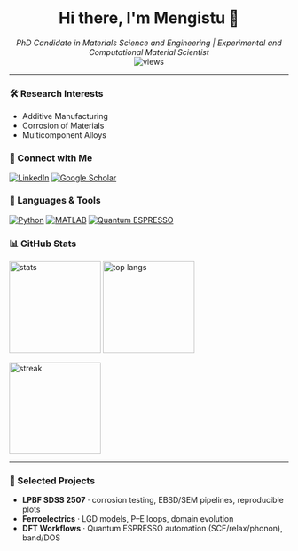 
<h1 align="center">Hi there, I'm Mengistu 👋</h1>
<p align="center">
  <em>PhD Candidate in Materials Science and Engineering | Experimental and Computational Material Scientist</em><br/>
  <img src="https://komarev.com/ghpvc/?username=mengedagnaw&style=flat&label=Profile+views" alt="views"/>
</p>

---

### 🛠 Research Interests
- Additive Manufacturing  
- Corrosion of Materials  
- Multicomponent Alloys  

### 🤝 Connect with Me
<p>
  <a href="https://www.linkedin.com/in/mengistu-dagnaw-21a472145/"><img alt="LinkedIn" src="https://img.shields.io/badge/LinkedIn-0A66C2?logo=linkedin&logoColor=white"></a>
  <a href="https://scholar.google.com/citations?hl=en&user=l3JMvNIAAAAJ&view_op=list_works&gmla=AH8HC4z3AUxEyFrfgMOaQNFRqaPoXcFhcUT-mWPt9F_I3q94H8aZ0sm__QhqTKer__5NYeUEgBGGZVViD00XSKh"><img alt="Google Scholar" src="https://img.shields.io/badge/Google%20Scholar-4285F4?logo=googlescholar&logoColor=white"></a>
</p>

### 🧰 Languages & Tools
<p>
  <a href="https://www.python.org/"><img alt="Python" src="https://img.shields.io/badge/Python-3776AB?logo=python&logoColor=white"/></a>
  <a href="https://matlabacademy.mathworks.com/details/matlab-onramp/gettingstarted#module=14v1"><img alt="MATLAB" src="https://img.shields.io/badge/MATLAB-0076A8?logo=mathworks&logoColor=white"/></a>
  <a href="https://www.quantum-espresso.org/"><img alt="Quantum ESPRESSO" src="https://img.shields.io/badge/Quantum%20ESPRESSO-7B1FA2?logo=data:image/svg+xml;base64,PHN2ZyB3aWR0aD0iMTIiIGhlaWdodD0iMTIiIHZpZXdCb3g9IjAgMCAyNCAyNCIvPg==&logoColor=white"/></a>
</p>

### 📊 GitHub Stats
<p>
  <img height="165" alt="stats" src="https://github-readme-stats.vercel.app/api?username=mengedagnaw&show_icons=true&hide=issues"/>
  <img height="165" alt="top langs" src="https://github-readme-stats.vercel.app/api/top-langs/?username=mengedagnaw&layout=compact&langs_count=8"/>
</p>
<p>
  <img alt="streak" height="165" src="https://streak-stats.demolab.com?user=mengedagnaw"/>
</p>

---

### 🧪 Selected Projects
- **LPBF SDSS 2507** · corrosion testing, EBSD/SEM pipelines, reproducible plots  
- **Ferroelectrics** · LGD models, P–E loops, domain evolution  
- **DFT Workflows** · Quantum ESPRESSO automation (SCF/relax/phonon), band/DOS







